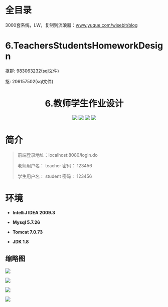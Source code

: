 # 全目录

3000套系统，LW，复制到流浪器：www.yuque.com/wisebit/blog

# 6.TeachersStudentsHomeworkDesign

<p>抠群: 983063232(sql文件)</p>
<p>抠: 206157502(sql文件)</p>

<p><h1 align="center">6.教师学生作业设计</h1></p>

<p align="center">
	<img src="https://img.shields.io/badge/jdk-1.8-orange.svg"/>
    <img src="https://img.shields.io/badge/servlte-1.8-lightgrey.svg"/>
    <img src="https://img.shields.io/badge/jdbc-3.x-blue.svg"/>
    <img src="https://img.shields.io/badge/jsp-MIT-brightgreen.svg"/>
</p>

# 简介
>
> 
>
> 前端登录地址：localhost:8080/login.do
>
> 老师用户名： teacher   密码： 123456
>
> 学生用户名： student   密码： 123456
>



# 环境

- <b>IntelliJ IDEA 2009.3</b>

- <b>Mysql 5.7.26</b>

- <b>Tomcat 7.0.73</b>

- <b>JDK 1.8</b>


## 缩略图

![](https://bitwise.oss-cn-heyuan.aliyuncs.com/2024/9/10/765e29ec-b31e-4345-8634-7a4880a13d84.png)

![](https://bitwise.oss-cn-heyuan.aliyuncs.com/2024/9/10/450e56ed-3f1d-4127-b079-14eb3c64fb12.png)

![](https://bitwise.oss-cn-heyuan.aliyuncs.com/2024/9/10/26306edc-a65f-43ce-9fa5-eefb94f68ad5.png)

![](https://bitwise.oss-cn-heyuan.aliyuncs.com/2024/9/10/4b128f11-be5c-4c71-a76d-ce0f7823c579.png)

